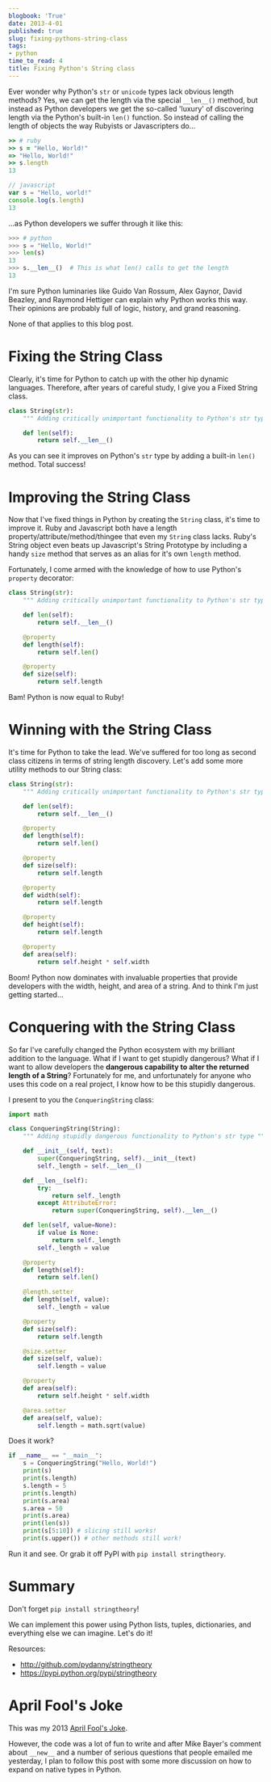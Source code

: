 ```yaml
---
blogbook: 'True'
date: 2013-4-01
published: true
slug: fixing-pythons-string-class
tags:
- python
time_to_read: 4
title: Fixing Python's String class
---
```


Ever wonder why Python's `str` or `unicode` types lack obvious length
methods? Yes, we can get the length via the special `__len__()` method,
but instead as Python developers we get the so-called 'luxury' of
discovering length via the Python's built-in `len()` function. So
instead of calling the length of objects the way Rubyists or
Javascripters do...

``` ruby
>> # ruby
>> s = "Hello, World!"
=> "Hello, World!"
>> s.length
13
```

``` javascript
// javascript
var s = "Hello, world!"
console.log(s.length)
13
```

...as Python developers we suffer through it like this:

``` python
>>> # python
>>> s = "Hello, World!"
>>> len(s)
13
>>> s.__len__()  # This is what len() calls to get the length
13
```

I'm sure Python luminaries like Guido Van Rossum, Alex Gaynor, David
Beazley, and Raymond Hettiger can explain why Python works this way.
Their opinions are probably full of logic, history, and grand reasoning.

None of that applies to this blog post.

Fixing the String Class
=======================

Clearly, it's time for Python to catch up with the other hip dynamic
languages. Therefore, after years of careful study, I give you a Fixed
String class.

``` python
class String(str):
    """ Adding critically unimportant functionality to Python's str type """

    def len(self):
        return self.__len__()
```

As you can see it improves on Python's `str` type by adding a built-in
`len()` method. Total success!

Improving the String Class
==========================

Now that I've fixed things in Python by creating the `String` class,
it's time to improve it. Ruby and Javascript both have a length
property/attribute/method/thingee that even my `String` class lacks.
Ruby's String object even beats up Javascript's String Prototype by
including a handy `size` method that serves as an alias for it's own
`length` method.

Fortunately, I come armed with the knowledge of how to use Python's
`property` decorator:

``` python
class String(str):
    """ Adding critically unimportant functionality to Python's str type """

    def len(self):
        return self.__len__()

    @property
    def length(self):
        return self.len()

    @property
    def size(self):
        return self.length
```

Bam! Python is now equal to Ruby!

Winning with the String Class
=============================

It's time for Python to take the lead. We've suffered for too long as
second class citizens in terms of string length discovery. Let's add
some more utility methods to our String class:

``` python
class String(str):
    """ Adding critically unimportant functionality to Python's str type """

    def len(self):
        return self.__len__()

    @property
    def length(self):
        return self.len()

    @property
    def size(self):
        return self.length

    @property
    def width(self):
        return self.length

    @property
    def height(self):
        return self.length

    @property
    def area(self):
        return self.height * self.width
```

Boom! Python now dominates with invaluable properties that provide
developers with the width, height, and area of a string. And to think
I'm just getting started...

Conquering with the String Class
================================

So far I've carefully changed the Python ecosystem with my brilliant
addition to the language. What if I want to get stupidly dangerous? What
if I want to allow developers the **dangerous capability to alter the
returned length of a String**? Fortunately for me, and unfortunately for
anyone who uses this code on a real project, I know how to be this
stupidly dangerous.

I present to you the `ConqueringString` class:

``` python
import math

class ConqueringString(String):
    """ Adding stupidly dangerous functionality to Python's str type """

    def __init__(self, text):
        super(ConqueringString, self).__init__(text)
        self._length = self.__len__()

    def __len__(self):
        try:
            return self._length
        except AttributeError:
            return super(ConqueringString, self).__len__()

    def len(self, value=None):
        if value is None:
            return self._length
        self._length = value

    @property
    def length(self):
        return self.len()

    @length.setter
    def length(self, value):
        self._length = value

    @property
    def size(self):
        return self.length

    @size.setter
    def size(self, value):
        self.length = value

    @property
    def area(self):
        return self.height * self.width

    @area.setter
    def area(self, value):
        self.length = math.sqrt(value)
```

Does it work?

``` python
if __name__ == "__main__":
    s = ConqueringString("Hello, World!")
    print(s)
    print(s.length)
    s.length = 5
    print(s.length)
    print(s.area)
    s.area = 50
    print(s.area)
    print(len(s))
    print(s[5:10]) # slicing still works!
    print(s.upper()) # other methods still work!
```

Run it and see. Or grab it off PyPI with `pip install stringtheory`.

Summary
=======

Don't forget `pip install stringtheory`!

We can implement this power using Python lists, tuples, dictionaries,
and everything else we can imagine. Let's do it!

Resources:

-   <http://github.com/pydanny/stringtheory>
-   <https://pypi.python.org/pypi/stringtheory>

April Fool's Joke
==================

This was my 2013 [April Fool's
Joke](/fixing-pythons-string-class.html#april-fool-s-joke).

However, the code was a lot of fun to write and after Mike Bayer's
comment about `__new__` and a number of serious questions that people
emailed me yesterday, I plan to follow this post with some more
discussion on how to expand on native types in Python.
